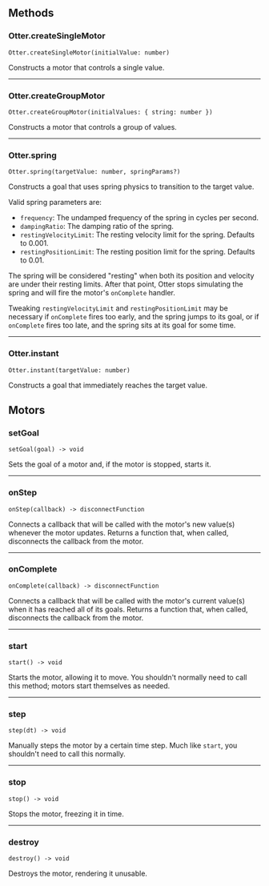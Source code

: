## Methods

### Otter.createSingleMotor
```
Otter.createSingleMotor(initialValue: number)
```

Constructs a motor that controls a single value.

---

### Otter.createGroupMotor
```
Otter.createGroupMotor(initialValues: { string: number })
```

Constructs a motor that controls a group of values.

---

### Otter.spring
```
Otter.spring(targetValue: number, springParams?)
```

Constructs a goal that uses spring physics to transition to the target value.

Valid spring parameters are:

* `frequency`: The undamped frequency of the spring in cycles per second.
* `dampingRatio`: The damping ratio of the spring.
* `restingVelocityLimit`: The resting velocity limit for the spring. Defaults to 0.001.
* `restingPositionLimit`: The resting position limit for the spring. Defaults to 0.01.

The spring will be considered "resting" when both its position and velocity are under their resting limits. After that point, Otter stops simulating the spring and will fire the motor's `onComplete` handler.

Tweaking `restingVelocityLimit` and `restingPositionLimit` may be necessary if `onComplete` fires too early, and the spring jumps to its goal, or if `onComplete` fires too late, and the spring sits at its goal for some time.

---

### Otter.instant
```
Otter.instant(targetValue: number)
```

Constructs a goal that immediately reaches the target value.

## Motors

### setGoal
```
setGoal(goal) -> void
```

Sets the goal of a motor and, if the motor is stopped, starts it.

---

### onStep
```
onStep(callback) -> disconnectFunction
```

Connects a callback that will be called with the motor's new value(s) whenever the motor updates. Returns a function that, when called, disconnects the callback from the motor.

---

### onComplete
```
onComplete(callback) -> disconnectFunction
```

Connects a callback that will be called with the motor's current value(s) when it has reached all of its goals. Returns a function that, when called, disconnects the callback from the motor.

---

### start
```
start() -> void
```

Starts the motor, allowing it to move. You shouldn't normally need to call this method; motors start themselves as needed.

---

### step
```
step(dt) -> void
```

Manually steps the motor by a certain time step. Much like `start`, you shouldn't need to call this normally.

---

### stop
```
stop() -> void
```

Stops the motor, freezing it in time.

---

### destroy
```
destroy() -> void
```

Destroys the motor, rendering it unusable.
